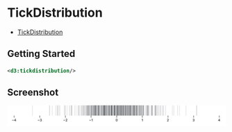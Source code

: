 # TickDistribution

* [TickDistribution](https://observablehq.com/@observablehq/plot-tick)

## Getting Started

```xml
<d3:tickdistribution/>
```

## Screenshot

![TickDistribution](screenshots/tickdistribution.png "TickDistribution")
